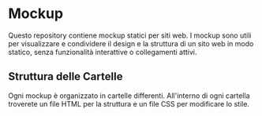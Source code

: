 # Mockup

Questo repository contiene mockup statici per siti web.
I mockup sono utili per visualizzare e condividere il design e la struttura di un sito web in modo statico, senza funzionalità interattive o collegamenti attivi.

## Struttura delle Cartelle

Ogni mockup è organizzato in cartelle differenti.
All'interno di ogni cartella troverete un file HTML per la struttura e un file CSS per modificare lo stile.
